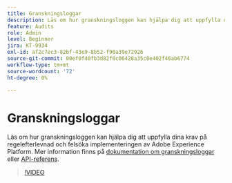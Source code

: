 ```yaml
---
title: Granskningsloggar
description: Läs om hur granskningsloggen kan hjälpa dig att uppfylla dina krav på regelefterlevnad och felsöka implementeringen av Adobe Experience Platform.
feature: Audits
role: Admin
level: Beginner
jira: KT-9934
exl-id: af2c7ec3-82bf-43e9-8b52-f90a39e72926
source-git-commit: 00ef0f40fb3d82f0c06428a35c0e402f46ab6774
workflow-type: tm+mt
source-wordcount: '72'
ht-degree: 0%

---
```


# Granskningsloggar

Läs om hur granskningsloggen kan hjälpa dig att uppfylla dina krav på regelefterlevnad och felsöka implementeringen av Adobe Experience Platform. Mer information finns på [dokumentation om granskningsloggar](https://experienceleague.adobe.com/docs/experience-platform/landing/governance-privacy-security/audit-logs/overview.html) eller [API-referens](https://developer.adobe.com/experience-platform-apis/references/audit-query/).

>[!VIDEO](https://video.tv.adobe.com/v/341450?learn=on)

